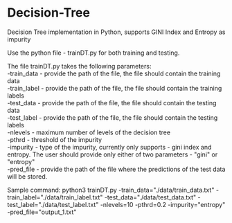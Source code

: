 # Decision-Tree
Decision Tree implementation in Python, supports GINI Index and Entropy as impurity

Use the python file - trainDT.py for both training and testing.

The file trainDT.py takes the following parameters: <br>
  -train_data - provide the path of the file, the file should contain the training data <br>
  -train_label - provide the path of the file, the file should contain the training labels<br>
  -test_data - provide the path of the file, the file should contain the testing data<br>
  -test_label - provide the path of the file, the file should contain the testing labels<br>
  -nlevels  - maximum number of levels of the decision tree<br>
  -pthrd - threshold of the impurity<br>
  -impurity - type of the impurity, currently only supports - gini index and entropy. The user should provide only either of two parameters - "gini" or "entropy"<br>
  -pred_file - provide the path of the file where the predictions of the test data will be stored.<br>

Sample command: python3 trainDT.py -train_data="./data/train_data.txt" -train_label="./data/train_label.txt" -test_data="./data/test_data.txt" -test_label="./data/test_label.txt" -nlevels=10 -pthrd=0.2 -impurity="entropy" -pred_file="output_1.txt"
